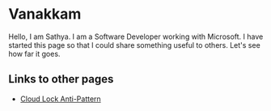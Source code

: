 # Vanakkam
Hello, I am Sathya. I am a Software Developer working with Microsoft. I have started this page so that I could share something useful to others. Let's see how far it goes.
## Links to other pages
- [Cloud Lock Anti-Pattern](https://sathyatvrcbe.github.io/skywing/cloud/cloudlockantipattern)

